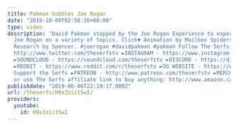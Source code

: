 ```yaml
---
title: Pakman Gobbles Joe Rogan
date: "2019-10-09T02:58:30+08:00"
type: video
description: 'David Pakman stopped by the Joe Rogan Experience to experience educating
  Joe Rogan on a variety of topics. Click▼ Animation by Mailbox Spiders: https://www.instagram.com/mailboxspiders/
  Research by Spencer. #joerogan #davidpakman #pakman Follow The Serfs ►TWITTER -
  http://www.twitter.com/theserfstv ►INSTAGRAM - https://www.instagram.com/theserfstv
  ►SOUNDCLOUD - https://soundcloud.com/theserfstv ►DISCORD - https://discord.gg/BztHb9M
  ►REDDIT - https://www.reddit.com/r/theserfstv ►OG WEBSITE - https://www.weareserfs.com
  Support the Serfs ►PATREON - http://www.patreon.com/theserfstv ►MERCH - https://teespring.com/stores/the-serfs-capitalist-shill
  or use The Serfs affiliate link to buy anything: http://www.amazon.ca/?tag=marxcapital-20'
publishdate: "2019-06-06T22:19:17.000Z"
url: /theserfs/H9x3ziitSwI/
providers:
  youtube:
    id: H9x3ziitSwI
---
```

